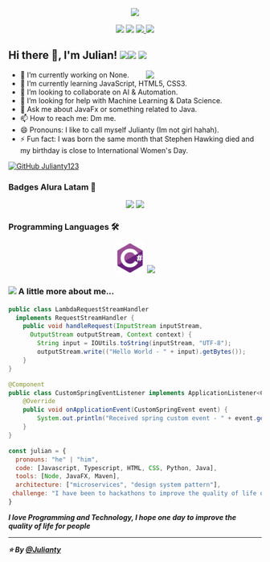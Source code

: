 <p align="center">
  <img src="https://user-images.githubusercontent.com/22751572/176600248-efb67117-0c5c-4050-a1dd-00d3869f929f.gif" width="500">
<p>

<p align="center">
  <img src="https://github-readme-stats.vercel.app/api/top-langs/?username=Julianty123&langs_count=10&theme=dark&layout=compact" width="400">
  <img src="https://github-readme-stats.vercel.app/api?username=Julianty123&show_icons=true&theme=gruvbox"/>
  
  <a href="https://github.com/Julianty123/GMazeRunner">
    <img src="https://github-readme-stats.vercel.app/api/pin/?username=Julianty123&repo=GMazeRunner&theme=dark">
  </a>
  <a href="https://github.com/Julianty123/Account-Creator">
    <img src="https://github-readme-stats.vercel.app/api/pin/?username=Julianty123&repo=Account-Creator&theme=dark">
  <a>
<p>

<h2> Hi there 👋, I'm Julian! <img src="https://media.giphy.com/media/mGcNjsfWAjY5AEZNw6/giphy.gif" width="50"><img src="https://media.giphy.com/media/WUlplcMpOCEmTGBtBW/giphy.gif" width="30"> <img src="https://media.giphy.com/media/fYSnHlufseco8Fh93Z/giphy.gif" width="30"></h2>

<img align='right' src="https://images.prismic.io/developer-economics/7ef728200dcb7a79b2ca49e6ac26f8aa6956e28e_join-community.png" width="230">


- 🔭 I’m currently working on None.
- 🌱 I’m currently learning JavaScript, HTML5, CSS3.
- 👯 I’m looking to collaborate on AI & Automation.
- 🤔 I’m looking for help with Machine Learning & Data Science.
- 💬 Ask me about JavaFx or something related to Java.
- 📫 How to reach me: Dm me.
- 😄 Pronouns: I like to call myself Julianty (Im not girl hahah).
- ⚡ Fun fact: I was born the same month that Stephen Hawking died and my birthday is close to International Women's Day.

[![GitHub Julianty123](https://img.shields.io/github/followers/Julianty123?label=follow&style=social)](https://github.com/Julianty123)

###  Badges Alura Latam 🥇
<p align="center">
  <img  width="150"  src="https://user-images.githubusercontent.com/89808639/172972842-0bf8d44c-eb7c-47c6-81e8-9d5460d57d1a.png">
  <img  width="150" src="https://user-images.githubusercontent.com/89808639/172972855-67c89cc5-4c62-4187-a838-78a33c676208.png">
<p>

###  Programming Languages 🛠
<p align="center">
  <img src="https://raw.githubusercontent.com/devicons/devicon/2ae2a900d2f041da66e950e4d48052658d850630/icons/csharp/csharp-original.svg" width="60" height="60">
  <img src="http://img.shields.io/badge/-Java-5B4638?style=flat-square&logo=java&logoColor=ffffff">
<p>

### <img src="https://media.giphy.com/media/VgCDAzcKvsR6OM0uWg/giphy.gif" width="50"> A little more about me...  

```java
public class LambdaRequestStreamHandler
  implements RequestStreamHandler {
    public void handleRequest(InputStream inputStream, 
      OutputStream outputStream, Context context) {
        String input = IOUtils.toString(inputStream, "UTF-8");
        outputStream.write(("Hello World - " + input).getBytes());
    }
}
```

```java
@Component
public class CustomSpringEventListener implements ApplicationListener<CustomSpringEvent> {
    @Override
    public void onApplicationEvent(CustomSpringEvent event) {
        System.out.println("Received spring custom event - " + event.getMessage());
    }
}
```

```js
const julian = {
  pronouns: "he" | "him",
  code: [Javascript, Typescript, HTML, CSS, Python, Java],
  tools: [Node, JavaFX, Maven],
  architecture: ["microservices", "design system pattern"],
 challenge: "I have been to hackathons to improve the quality of life of older adults"
}
```

<em><b>I love Programming and Technology, I hope one day to improve the quality of life for people

---

⭐️ By [@Julianty](https://github.com/Julianty123)
